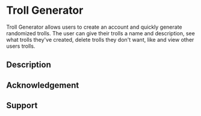 
# Troll Generator

Troll Generator allows users to create an account and quickly generate randomized trolls.  The user can give their trolls a name and description, see what trolls they've created, delete trolls they don't want, like and view other users trolls.

## Description

## Acknowledgement

## Support
